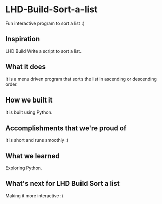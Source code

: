 # LHD-Build-Sort-a-list
Fun interactive program to sort a list :)

## Inspiration
LHD Build Write a script to sort a list.
## What it does
It is a menu driven program that sorts the list in ascending or descending order.
## How we built it
It is built using Python.
## Accomplishments that we're proud of
It is short and runs smoothly :)
## What we learned
Exploring Python.
## What's next for LHD Build Sort a list
Making it more interactive :)
